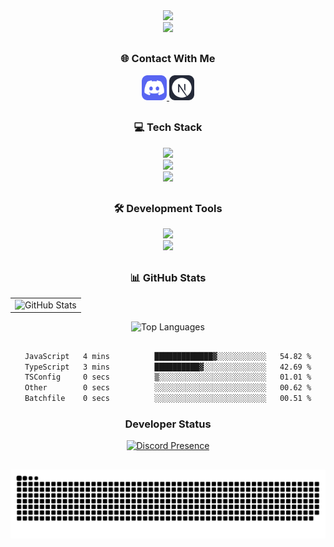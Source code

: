 <div align="center">
  
<img src="https://readme-typing-svg.herokuapp.com/?font=Fira+Code&weight=500&size=40&pause=1000&color=3F00F7&center=true&vCenter=true&random=false&width=600&height=100&lines=Hi,+I%27m+Axdesh+%F0%9F%91%8B;Full-Stack+Developer" />

<div align="center">
    <img src="https://komarev.com/ghpvc/?username=Axdeshw&color=blue"/>
</div>

<h2></h2>

### 🌐 Contact With Me
<a href="https://discord.com/users/278152550627409921" target="_blank">
    <img src="https://raw.githubusercontent.com/tandpfun/skill-icons/main/icons/Discord.svg" width="40px">
</a>
<a href="https://serverchecker.online/" target="_blank">
    <img src="https://raw.githubusercontent.com/tandpfun/skill-icons/main/icons/NextJS-Dark.svg" width="40px">
</a>

<h2></h2>

### 💻 Tech Stack
<div>
    <img src="https://skillicons.dev/icons?i=js,ts,react,nextjs,nodejs" /><br/>
    <img src="https://skillicons.dev/icons?i=html,css,tailwind,bootstrap,vite" /><br/>
    <img src="https://skillicons.dev/icons?i=mongodb,supabase,express,electron,nginx" />
</div>

<h2></h2>

### 🛠️ Development Tools
<div>
    <img src="https://skillicons.dev/icons?i=vscode,git,postman,vim,babel" /><br/>
    <img src="https://skillicons.dev/icons?i=linux,windows,ubuntu,debian,cloudflare" />
</div>

<h2></h2>

### 📊 GitHub Stats

<table>
  <tr>
    <td>
      <img src="https://github-readme-stats.vercel.app/api?username=Axdeshw&show_icons=true&theme=tokyonight&hide_border=true" alt="GitHub Stats" />
    </td>
  </tr>
</table>

<img src="https://github-readme-stats.vercel.app/api/top-langs/?username=Axdeshw&theme=tokyonight&hide_border=true&layout=compact" alt="Top Languages" />

<h2></h2>

<!--START_SECTION:waka-->

```txt
JavaScript   4 mins          █████████████▓░░░░░░░░░░░   54.82 %
TypeScript   3 mins          ██████████▓░░░░░░░░░░░░░░   42.69 %
TSConfig     0 secs          ▒░░░░░░░░░░░░░░░░░░░░░░░░   01.01 %
Other        0 secs          ░░░░░░░░░░░░░░░░░░░░░░░░░   00.62 %
Batchfile    0 secs          ░░░░░░░░░░░░░░░░░░░░░░░░░   00.51 %
```

<!--END_SECTION:waka-->

### Developer Status
[![Discord Presence](https://lanyard.cnrad.dev/api/278152550627409921)](https://discord.com/users/278152550627409921)

<h2></h2>

<img src="https://raw.githubusercontent.com/Platane/snk/output/github-contribution-grid-snake.svg" />

</div>
